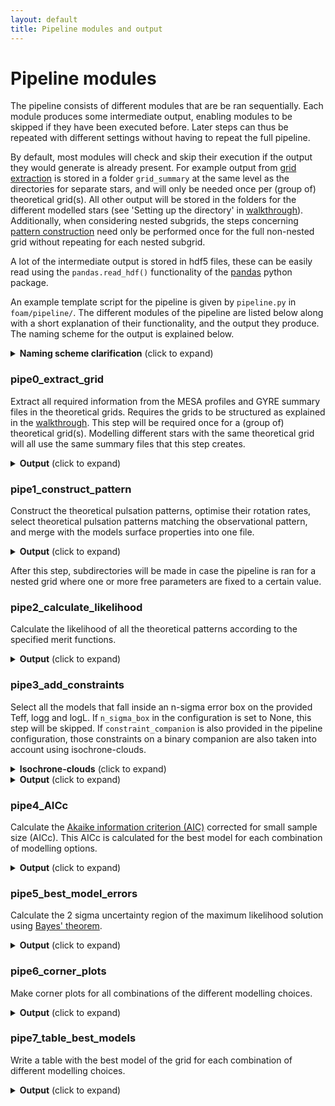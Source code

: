 ```yaml
---
layout: default
title: Pipeline modules and output
---
```

# Pipeline modules

The pipeline consists of different modules that are be ran sequentially. Each module produces some intermediate output, enabling modules to be skipped if they have been executed before.
Later steps can thus be repeated with different settings without having to repeat the full pipeline.

By default, most modules will check and skip their execution if the output they would generate is already present. For example output from [grid extraction](#pipe0_extract_grid) is stored in a folder `grid_summary` at the same level as the directories for separate stars, and will only be needed once per (group of) theoretical grid(s). All other output will be stored in the folders for the different modelled stars (see 'Setting up the directory' in [walkthrough](./Walkthrough.md)).
Additionally, when considering nested subgrids, the steps concerning [pattern construction](#pipe1_construct_pattern) need only be performed once for the full non-nested grid without repeating for each nested subgrid.

A lot of the intermediate output is stored in hdf5 files, these can be easily read using the `pandas.read_hdf()` functionality of the <a href="https://pandas.pydata.org/docs/reference/api/pandas.read_hdf.html" target="_blank"> pandas</a> python package.

An example template script for the pipeline is given by `pipeline.py` in `foam/pipeline/`.
The different modules of the pipeline are listed below along with a short explanation of their functionality, and the output they produce. The naming scheme for the output is explained below.

<details>
<summary> <b>Naming scheme clarification</b> (click to expand) </summary> <br>

Each word in the filenames enclosed by {} indicates that it is replaced by a value to indicate certain configuration settings. A short overview is given here:
<ul>
<li> <code>rotation_gyre</code> the rotational frequency used in the GYRE computations in d^-1 </li>
<li> <code>kval</code> meridional degree (k value) of the mode ID (k,m) used in GYRE </li>
<li> <code>mval</code> azimuthal order (m value) of the mode ID (k,m) used in GYRE </li>
<li> <code>grid</code> the name of the specific theoretical grid used. </li>
<li> <code>star</code> the name of the modelled star. </li>
<li> <code>observable</code> indicates if periods or frequencies are used to construct the patterns </li>
<li> <code>merit_function</code> the merit function used to calculate goodness of fit, Mahalanobis Distance is abbreviated to MD, and reduced chi-squared is abbreviated to chi2 </li>
<li> <code>method</code> the method used to generate the theoretical frequency patterns to match the observed pattern. </li>
<li> <code>suffix_observables</code> the asteroseismic obsevable used in the merit function. Period, period spacing, and frequency will be abbreviated as P, dP, and f, respectively. Contains '+extra' in  case more observables are used in addition to the asteroseismic one. </li>
<li> <code>n_sigma_box</code> size in standard deviations of the box with models accepted as solutions compatible with the surface properties (logTeff, logL, logg). </li>
</ul>
</details>

### pipe0_extract_grid
Extract all required information from the MESA profiles and GYRE summary files in the theoretical grids.
Requires the grids to be structured as explained in the [walkthrough](./Walkthrough.md).
This step will be required once for a (group of) theoretical grid(s). Modelling different stars with the same theoretical grid will all use the same summary files that this step creates.

<details>
<summary> <b>Output</b> (click to expand) </summary> <br>

 The <code>grid_summary/</code> folder will be created one directory level upwards from the <code>pipeline.py</code> script to store
 <ul>
<li> <code>surfaceGrid_{grid}.hdf</code>: the info extracted from the MESA profiles. </li>
<li> <code>pulsationGrid_{grid}_rot{rotation_gyre}_k{kval}m{mval}.hdf</code>: the pulsation information from the GYRE summary files. </li>
</ul>
</details>

### pipe1_construct_pattern        
Construct the theoretical pulsation patterns, optimise their rotation rates, select theoretical pulsation patterns matching the observational pattern, and merge with the models surface properties into one file.
<details>
<summary> <b>Output</b> (click to expand) </summary> <br>

Creates folder <code>extracted_freqs/</code> to store
<ul>
<li> <code>{observable}_{star}_{grid}_{method}.hdf</code>: a table with optimised rotation rate (and its error), model parameters, and theoretical frequencies that are matched to the observations. </li>
<li> <code>surface+{observable}_{star}_{grid}_{method}.hdf</code>: the same table combined with the surface properties (logTeff, logL, logg ) of the models. </li>
</ul>
</details>

After this step, subdirectories will be made in case the pipeline is ran for a nested grid where one or more free parameters are fixed to a certain value.

### pipe2_calculate_likelihood     
Calculate the likelihood of all the theoretical patterns according to the specified merit functions.
<details>
<summary> <b>Output</b> (click to expand) </summary> <br>

Creates folder <code>V_matrix</code> to store
<ul>
<li> <code>{star}_determinant_conditionNr.tsv</code>, which holds for each chosen combination of modelling options the condition number of the variance-covariance matrix, and the natural logarithm of the determinant of this matrix (<code>ln(det(V))</code>). </li>
<li> Figures showing the variance-covariance matrices named <code>{star}_{grid}_{method}_{merit_function}_{suffix_observables}.png</code>. </li>
</ul>
Creates folder <code>meritvalues/</code> to store
<ul>
<li> <code>{star}_{grid}_{method}_{merit_function}_{suffix_observables}.hdf</code>: table with the meritvalue assigned by the used merit function, optimised rotation rate, model parameters, and the surface properties (logTeff, logL, logg ...). </li>
</ul>
</details>

### pipe3_add_constraints
Select all the models that fall inside an n-sigma error box on the provided Teff, logg and logL. If `n_sigma_box` in the configuration is set to None, this step will be skipped. If `constraint_companion` is also provided in the pipeline configuration, those constraints on a binary companion are also taken into account using isochrone-clouds. 
<details>
<summary> <b>Isochrone-clouds</b> (click to expand) </summary> <br>
An isochrone-cloud of a model is made up of all models that have the same metallicity, an age equal within 1 timestep, and whose mass is compatible witin the error margin of the observed mass ratio. (However other parameters can differ between models, e.g. internal mixing processes).
The model of the pulsating star must be compatible with it's observed Teff, logg and logL, while at least one of the models in its isochrone-cloud must be compatible with the companion's observed Teff, logg and logL.
</details>
<details>

<summary> <b>Output</b> (click to expand) </summary> <br>

Creates folder <code>{n_sigma_box}sigmaBox_meritvalues/</code> to store
<ul>
<li> <code>{star}_{grid}_{method}_{merit_function}_{suffix_observables}.hdf</code>: same table as in the <a href="{{site.baseurl}}/Pipeline#pipe2_calculate_likelihood">previous step</a>, but only listing the selected models that agree with the n-sigma error box.
(Table with the meritvalue assigned by the used merit function, optimised rotation rate, model parameters, and the surface properties (logTeff, logL, logg ...).) </li>
</ul>
If constraints of a binary companion are also taken into account, a file <code>isocloud_grid.h5</code> will be created holding a nested dictionary.
The nested dictionary will have the grid parameter values as keys, with the order of the nested levels the same as the order of the grid parameters (<code>free_parameters</code> followed by <code>fixed_parameters</code>, see <a href="{{site.baseurl}}/Configuration">pipeline config</a>.
The innermost dictionary will hold certain columns of MESA history files, effectively grouping all the data of a grid that is required to construct isoclouds into one nested dictionary.

</details>

### pipe4_AICc
Calculate the <a href="https://en.wikipedia.org/wiki/Akaike_information_criterion" target="_blank"> Akaike information criterion (AIC)</a> corrected for small sample size (AICc).
This AICc is calculated for the best model for each combination of modelling options.
<details>
<summary> <b>Output</b> (click to expand) </summary> <br>

Creates folder <code>{n_sigma_box}sigmaBox_output_tables/</code> to store
<ul>
<li> <code>{star}_AICc_values_{merit_function}.tsv</code>: the AICc value of the best model for each chosen combination of modelling options. If the merit function is the Mahalanobis Distance, the condition number of the variance-covariance matrix and the natural logarithm of the determinant of this matrix (<code>ln(det(V))</code>) are listed as well. </li>
</ul>
</details>

### pipe5_best_model_errors        
Calculate the 2 sigma uncertainty region of the maximum likelihood solution using <a href="https://en.wikipedia.org/wiki/Bayes%27_theorem" target="_blank"> Bayes' theorem</a>.
<details>
<summary> <b>Output</b> (click to expand) </summary> <br>

In folder <code>{n_sigma_box}sigmaBox_meritvalues/</code>
<ul>
<li> <code>{star}_{grid}_{method}_{merit_function}_{suffix_observables}_2sigma-error-ellipse.hdf</code>: same as in <a href="{{site.baseurl}}/Pipeline#pipe3_add_constraints">add constraints</a>, but only listing the selected models that fall within the 2 sigma error ellipse according to Bayes' theorem. </li>
</ul>
</details>

### pipe6_corner_plots             
Make corner plots for all combinations of the different modelling choices.
<details>
<summary> <b>Output</b> (click to expand) </summary> <br>

Creates folder <code>{n_sigma_box}sigmaBox_cornerplots/</code> to store
<ul>
<li> <code>{star}_{grid}_{method}_{merit_function}_{suffix_observables}.png</code>: cornerplot with the parameters in the grid and the rotation. The 50% best models are shown, colour-coded according to the log of their merit function value. Models in colour fall within the 2 sigma error ellipse, while those in greyscale fall outside of it. Figures on the diagonal show binned parameter distributions of the models in the error ellipse, and the panel at the top right shows an Hertzsprung-Russell (HR) diagram with 1 and 3 sigma observational error boxes. (The HR diagram is replaced by a Kiel diagram in case the observed logL is not provided but logg is.) </li>
</ul>
</details>

### pipe7_table_best_models
Write a table with the best model of the grid for each combination of different modelling choices.
<details>
<summary> <b>Output</b> (click to expand) </summary> <br>

In folder <code>{n_sigma_box}sigmaBox_output_tables/</code>
<ul>
<li> <code>{star}_best-model-table_{merit_function}.txt</code>: text file containing the best model parameters for each combination of the chosen theoretical grid, seismic observables, and pattern construction methods. These three things are listed first, followed by the grid parameters, the optimal rotation rate of this model, the value of the merit function, and the value of the AICc for this merit function. </li>
</ul>
</details>
